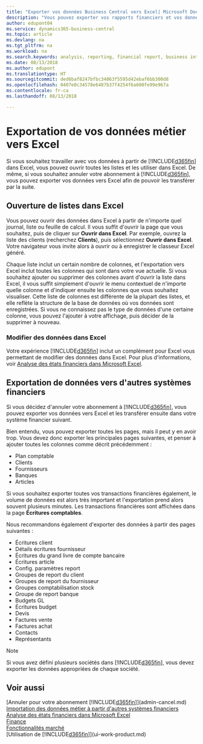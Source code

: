 ```yaml
---
title: "Exporter vos données Business Central vers Excel| Microsoft Docs"
description: "Vous pouvez exporter vos rapports financiers et vos données de veille économique de Business Central vers Excel, ou ouvrir vos données dans Excel."
author: edupont04
ms.service: dynamics365-business-central
ms.topic: article
ms.devlang: na
ms.tgt_pltfrm: na
ms.workload: na
ms.search.keywords: analysis, reporting, financial report, business intelligence, BI, Excel
ms.date: 08/13/2018
ms.author: edupont
ms.translationtype: HT
ms.sourcegitcommit: ded6baf8247bfbc34063f5595d42ebaf6bb300d8
ms.openlocfilehash: 0407e0c34578e6487b37f4254f6a600fe99e967a
ms.contentlocale: fr-ca
ms.lasthandoff: 08/13/2018

---
```

# <a name="exporting-your-business-data-to-excel"></a>Exportation de vos données métier vers Excel
Si vous souhaitez travailler avec vos données à partir de [!INCLUDE[d365fin](includes/d365fin_md.md)] dans Excel, vous pouvez ouvrir toutes les listes et les utiliser dans Excel. De même, si vous souhaitez annuler votre abonnement à [!INCLUDE[d365fin](includes/d365fin_md.md)], vous pouvez exporter vos données vers Excel afin de pouvoir les transférer par la suite.

## <a name="opening-lists-in-excel"></a>Ouverture de listes dans Excel
Vous pouvez ouvrir des données dans Excel à partir de n'importe quel journal, liste ou feuille de calcul. Il vous suffit d'ouvrir la page que vous souhaitez, puis de cliquer sur **Ouvrir dans Excel**. Par exemple, ouvrez la liste des clients (recherchez **Clients**), puis sélectionnez **Ouvrir dans Excel**. Votre navigateur vous invite alors à ouvrir ou à enregistrer le classeur Excel généré.  

Chaque liste inclut un certain nombre de colonnes, et l'exportation vers Excel inclut toutes les colonnes qui sont dans votre vue actuelle. Si vous souhaitez ajouter ou supprimer des colonnes avant d'ouvrir la liste dans Excel, il vous suffit simplement d'ouvrir le menu contextuel de n'importe quelle colonne et d'indiquer ensuite les colonnes que vous souhaitez visualiser. Cette liste de colonnes est différente de la plupart des listes, et elle reflète la structure de la base de données où vos données sont enregistrées. Si vous ne connaissez pas le type de données d'une certaine colonne, vous pouvez l'ajouter à votre affichage, puis décider de la supprimer à nouveau.  

### <a name="edit-data-in-excel"></a>Modifier des données dans Excel
Votre expérience [!INCLUDE[d365fin](includes/d365fin_md.md)] inclut un complément pour Excel vous permettant de modifier des données dans Excel. Pour plus d'informations, voir [Analyse des états financiers dans Microsoft Excel](finance-analyze-excel.md).  

## <a name="exporting-data-to-other-finance-systems"></a>Exportation de données vers d'autres systèmes financiers
Si vous décidez d'annuler votre abonnement à [!INCLUDE[d365fin](includes/d365fin_md.md)], vous pouvez exporter vos données vers Excel et les transférer ensuite dans votre système financier suivant.  

Bien entendu, vous pouvez exporter toutes les pages, mais il peut y en avoir trop. Vous devez donc exporter les principales pages suivantes, et penser à ajouter toutes les colonnes comme décrit précédemment :  

* Plan comptable  
* Clients  
* Fournisseurs  
* Banques  
* Articles  

Si vous souhaitez exporter toutes vos transactions financières également, le volume de données est alors très important et l'exportation prend alors souvent plusieurs minutes. Les transactions financières sont affichées dans la page **Écritures comptables**.  

Nous recommandons également d'exporter des données à partir des pages suivantes :  

* Écritures client  
* Détails écritures fournisseur  
* Écritures du grand livre de compte bancaire  
* Écritures article  
* Config. paramètres report  
* Groupes de report du client  
* Groupes de report du fournisseur  
* Groupes comptabilisation stock  
* Groupe de report banque  
* Budgets GL  
* Écritures budget  
* Devis  
* Factures vente  
* Factures achat  
* Contacts  
* Représentants  

> [!NOTE]  
>   Si vous avez défini plusieurs sociétés dans [!INCLUDE[d365fin](includes/d365fin_md.md)], vous devez exporter les données appropriées de chaque société.

## <a name="see-also"></a>Voir aussi
[Annuler pour votre abonnement [!INCLUDE[d365fin](includes/d365fin_md.md)]](admin-cancel.md)  
[Importation des données métier à partir d'autres systèmes financiers](across-import-data-configuration-packages.md)  
[Analyse des états financiers dans Microsoft Excel](finance-analyze-excel.md)  
[Finance](finance.md)  
[Fonctionnalités marché](ui-across-business-areas.md)  
[Utilisation de [!INCLUDE[d365fin](includes/d365fin_md.md)]](ui-work-product.md)  

